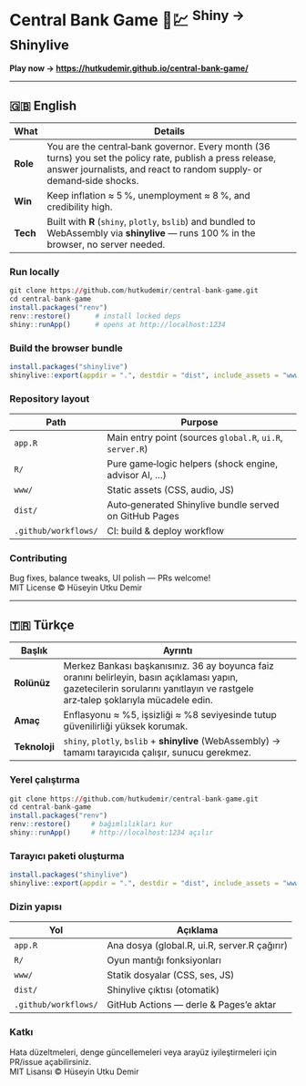 # Central Bank Game 🏦💹 <sup>Shiny → Shinylive</sup>

**Play now → <https://hutkudemir.github.io/central-bank-game/>**

---

## 🇬🇧 English

| What | Details |
|------|---------|
| **Role** | You are the central‑bank governor. Every month (36 turns) you set the policy rate, publish a press release, answer journalists, and react to random supply‑ or demand‑side shocks. |
| **Win** | Keep inflation ≈ 5 %, unemployment ≈ 8 %, and credibility high. |
| **Tech** | Built with **R** (`shiny`, `plotly`, `bslib`) and bundled to WebAssembly via **shinylive** — runs 100 % in the browser, no server needed. |

### Run locally

```r
git clone https://github.com/hutkudemir/central-bank-game.git
cd central-bank-game
install.packages("renv")
renv::restore()      # install locked deps
shiny::runApp()      # opens at http://localhost:1234
```

### Build the browser bundle

```r
install.packages("shinylive")
shinylive::export(appdir = ".", destdir = "dist", include_assets = "www")
```

### Repository layout

| Path | Purpose |
|------|---------|
| `app.R`               | Main entry point (sources `global.R`, `ui.R`, `server.R`) |
| `R/`                  | Pure game‑logic helpers (shock engine, advisor AI, …) |
| `www/`                | Static assets (CSS, audio, JS) |
| `dist/`               | Auto‑generated Shinylive bundle served on GitHub Pages |
| `.github/workflows/`  | CI: build & deploy workflow |

### Contributing

Bug fixes, balance tweaks, UI polish — PRs welcome!  
MIT License © Hüseyin Utku Demir

---

## 🇹🇷 Türkçe

| Başlık | Ayrıntı |
|--------|---------|
| **Rolünüz** | Merkez Bankası başkanısınız. 36 ay boyunca faiz oranını belirleyin, basın açıklaması yapın, gazetecilerin sorularını yanıtlayın ve rastgele arz‑talep şoklarıyla mücadele edin. |
| **Amaç** | Enflasyonu ≈ %5, işsizliği ≈ %8 seviyesinde tutup güvenilirliği yüksek korumak. |
| **Teknoloji** | `shiny`, `plotly`, `bslib` + **shinylive** (WebAssembly) → tamamı tarayıcıda çalışır, sunucu gerekmez. |

### Yerel çalıştırma

```r
git clone https://github.com/hutkudemir/central-bank-game.git
cd central-bank-game
install.packages("renv")
renv::restore()     # bağımlılıkları kur
shiny::runApp()     # http://localhost:1234 açılır
```

### Tarayıcı paketi oluşturma

```r
install.packages("shinylive")
shinylive::export(appdir = ".", destdir = "dist", include_assets = "www")
```

### Dizin yapısı

| Yol | Açıklama |
|-----|----------|
| `app.R`              | Ana dosya (global.R, ui.R, server.R çağırır) |
| `R/`                 | Oyun mantığı fonksiyonları |
| `www/`               | Statik dosyalar (CSS, ses, JS) |
| `dist/`              | Shinylive çıktısı (otomatik) |
| `.github/workflows/` | GitHub Actions — derle & Pages’e aktar |

### Katkı

Hata düzeltmeleri, denge güncellemeleri veya arayüz iyileştirmeleri için PR/issue açabilirsiniz.  
MIT Lisansı © Hüseyin Utku Demir
